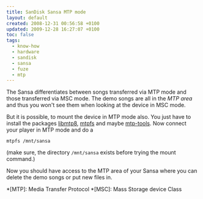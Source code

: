 ```yaml
---
title: SanDisk Sansa MTP mode
layout: default
created: 2008-12-31 00:56:58 +0100
updated: 2009-12-28 16:27:07 +0100
toc: false
tags:
  - know-how
  - hardware
  - sandisk
  - sansa
  - fuze
  - mtp
---
```

The Sansa differentiates between songs transferred via MTP mode and those transferred via MSC mode.
The demo songs are all in the *MTP area* and thus you won't see them when looking at the device in MSC mode.

But it is possible, to mount the device in MTP mode also. You just have to install the packages [libmtp8](apt://libmtp8), [mtpfs](apt://mtpfs)
and maybe [mtp-tools](apt://mtp-tools). Now connect your player in MTP mode and do a 

    mtpfs /mnt/sansa

(make sure, the directory `/mnt/sansa` exists before trying the mount command.)

Now you should have access to the MTP area of your Sansa where you can delete the demo songs or put new files in.

*[MTP]: Media Transfer Protocol
*[MSC]: Mass Storage device Class
